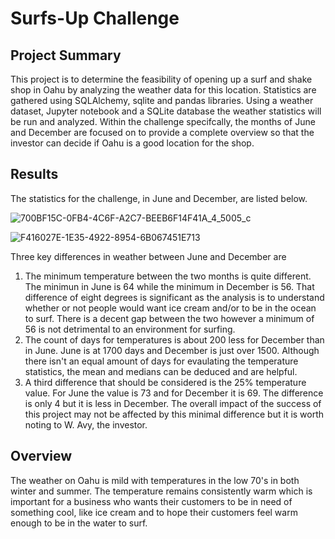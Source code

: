 # Surfs-Up Challenge

## Project Summary
This project is to determine the feasibility of opening up a surf and shake shop in Oahu by analyzing the weather data for this location.  Statistics are gathered using SQLAlchemy, sqlite and pandas libraries.  Using a weather dataset, Jupyter notebook and a SQLite database the weather statistics will be run and analyzed.  Within the challenge specifcally, the months of June and December are focused on to provide a complete overview so that the investor can decide if Oahu is a good location for the shop. 

## Results
The statistics for the challenge, in June and December, are listed below.  

![700BF15C-0FB4-4C6F-A2C7-BEEB6F14F41A_4_5005_c](https://user-images.githubusercontent.com/96222437/155804088-48246f1d-e83c-4acc-a103-bb114c0b3826.jpeg)


![F416027E-1E35-4922-8954-6B067451E713](https://user-images.githubusercontent.com/96222437/155804110-64a71481-ceaa-4019-869d-4c162d7b0ac0.jpeg)


Three key differences in weather between June and December are
1. The minimum temperature between the two months is quite different.  The minimun in June is 64 while the minimum in December is 56.  That difference of eight degrees is significant as the analysis is to understand whether or not people would want ice cream and/or to be in the ocean to surf.  There is a decent gap between the two however a minimum of 56 is not detrimental to an environment for surfing. 
2. The count of days for temperatures is about 200 less for December than in June.  June is at 1700 days and December is just over 1500. Although there isn't an equal amount of days for evaulating the temperature statistics, the mean and medians can be deduced and are helpful. 
3. A third difference that should be considered is the 25% temperature value. For June the value is 73 and for December it is 69.  The difference is only 4 but it is less in December.  The overall impact of the success of this project may not be affected by this minimal difference but it is worth noting to W. Avy, the investor.  


## Overview
The weather on Oahu is mild with temperatures in the low 70's in both winter and summer.  The temperature remains consistently warm which is important for a business who wants their customers to be in need of something cool, like ice cream and to hope their customers feel warm enough to be in the water to surf. 
